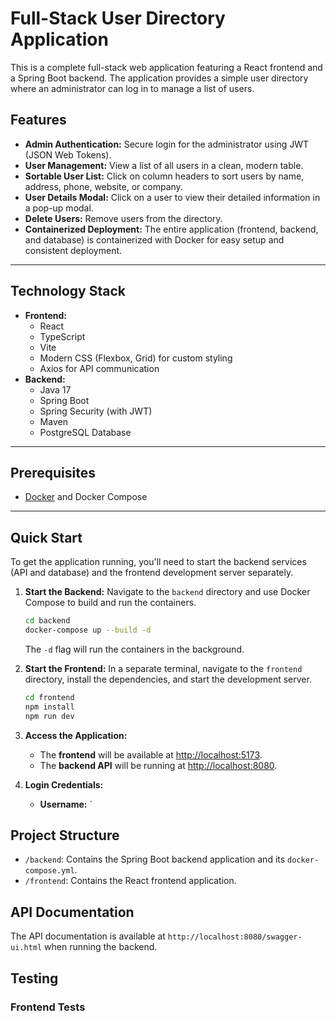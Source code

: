 # Full-Stack User Directory Application

This is a complete full-stack web application featuring a React frontend and a Spring Boot backend. The application provides a simple user directory where an administrator can log in to manage a list of users.

## Features

*   **Admin Authentication:** Secure login for the administrator using JWT (JSON Web Tokens).
*   **User Management:** View a list of all users in a clean, modern table.
*   **Sortable User List:** Click on column headers to sort users by name, address, phone, website, or company.
*   **User Details Modal:** Click on a user to view their detailed information in a pop-up modal.
*   **Delete Users:** Remove users from the directory.
*   **Containerized Deployment:** The entire application (frontend, backend, and database) is containerized with Docker for easy setup and consistent deployment.

---

## Technology Stack

*   **Frontend:**
    *   React
    *   TypeScript
    *   Vite
    *   Modern CSS (Flexbox, Grid) for custom styling
    *   Axios for API communication
*   **Backend:**
    *   Java 17
    *   Spring Boot
    *   Spring Security (with JWT)
    *   Maven
    *   PostgreSQL Database

---

## Prerequisites

*   [Docker](https://www.docker.com/products/docker-desktop/) and Docker Compose

---

## Quick Start

To get the application running, you'll need to start the backend services (API and database) and the frontend development server separately.

1.  **Start the Backend:**
    Navigate to the `backend` directory and use Docker Compose to build and run the containers.
    ```bash
    cd backend
    docker-compose up --build -d
    ```
    The `-d` flag will run the containers in the background.

2.  **Start the Frontend:**
    In a separate terminal, navigate to the `frontend` directory, install the dependencies, and start the development server.
    ```bash
    cd frontend
    npm install
    npm run dev
    ```

3.  **Access the Application:**
    *   The **frontend** will be available at [http://localhost:5173](http://localhost:5173).
    *   The **backend API** will be running at [http://localhost:8080](http://localhost:8080).

4.  **Login Credentials:**
    *   **Username:** `

## Project Structure

*   `/backend`: Contains the Spring Boot backend application and its `docker-compose.yml`.
*   `/frontend`: Contains the React frontend application.

## API Documentation

The API documentation is available at `http://localhost:8080/swagger-ui.html` when running the backend.

## Testing

### Frontend Tests